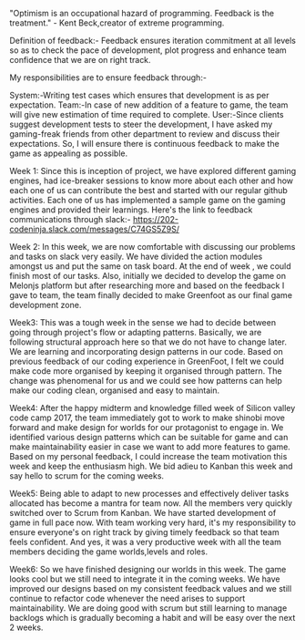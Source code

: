 "Optimism is an occupational hazard of programming. Feedback is the treatment." - Kent Beck,creator of extreme programming.

Definition of feedback:- Feedback ensures iteration commitment at all levels so as to check the pace of development, plot progress and enhance team confidence that we are on right track.

My responsibilities are to ensure feedback through:-

System:-Writing test cases which ensures that development is as per expectation.
Team:-In case of new addition of a feature to game, the team will give new estimation of time required to complete.
User:-Since clients suggest development tests to steer the development, I have asked my gaming-freak friends from other department to review and discuss their expectations. So, I will ensure there is continuous feedback to make the game as appealing as possible.

Week 1: Since this is inception of project, we have explored different gaming engines, had ice-breaker sessions to know more about each other and how each one of us can contribute the best and started with our regular github activities. Each one of us has implemented a sample game on the gaming engines and provided their learnings. Here's the link to feedback communications through slack:- https://202-codeninja.slack.com/messages/C74GS5Z9S/

Week 2: In this week, we are now comfortable with discussing our problems and tasks on slack very easily. We have divided the action modules amongst us and put the same on task board. At the end of week , we could finish most of our tasks. Also, initially we decided to develop the game on Melonjs platform but after researching more and based on the feedback I gave to team, the team finally decided to make Greenfoot as our final game development zone.

Week3: This was a tough week in the sense we had to decide between going through project's flow or adapting patterns. Basically, we are following structural approach here so that we do not have to change later. We are learning and incorporating design patterns in our code. Based on previous feedback of our coding experience in GreenFoot, I felt we could make code more organised by keeping it organised through pattern. The change was phenomenal for us and we could see how patterns can help make our coding clean, organised and easy to maintain.

Week4: After the happy midterm and knowledge filled week of Silicon valley code camp 2017, the team immediately got to work to make shinobi move forward and make design for worlds for our protagonist to engage in. We identified various design patterns which can be suitable for game and can make maintainability easier in case we want to add more features to game. Based on my personal feedback, I could increase the team motivation this week and keep the enthusiasm high. We bid adieu to Kanban this week and say hello to scrum for the coming weeks.

Week5: Being able to adapt to new processes and effectively deliver tasks allocated has become a mantra for team now. All the members very quickly switched over to Scrum from Kanban. We have started development of game in full pace now. With team working very hard, it's my responsibility to ensure everyone's on right track by giving timely feedback so that team feels confident. And yes, it was a very productive week with all the team members deciding the game worlds,levels and roles.

Week6: So we have finished designing our worlds in this week. The game looks cool but we still need to integrate it in the coming weeks. We have improved our designs based on my consistent feedback values and we still continue to refactor code whenever the need arises to support maintainability. We are doing good with scrum but still learning to manage backlogs which is gradually becoming a habit and will be easy over the next 2 weeks.